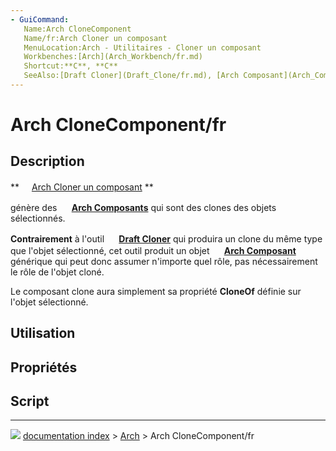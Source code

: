 ```yaml
---
- GuiCommand:
   Name:Arch CloneComponent‏‎‏‎
   Name/fr:Arch Cloner un composant
   MenuLocation:Arch - Utilitaires - Cloner un composant
   Workbenches:[Arch](Arch_Workbench/fr.md)
   Shortcut:**C**, **C‏‎**
   SeeAlso:[Draft Cloner](Draft_Clone/fr.md), [Arch Composant](Arch_Component/fr.md)
---
```


# Arch CloneComponent/fr

## Description


**<img src="images/Arch_CloneComponent.svg" width=16px> [Arch Cloner un composant](Arch_CloneComponent/fr.md)
**

génère des **<img src="images/Arch_Component.svg" width=16px> [Arch Composants](Arch_Component.md)** qui sont des clones des objets sélectionnés.

**Contrairement** à l\'outil **<img src="images/Draft_Clone.svg" width=16px> [Draft Cloner](Draft_Clone/fr.md)** qui produira un clone du même type que l\'objet sélectionné, cet outil produit un objet **<img src="images/Arch_Component.svg" width=16px> [Arch Composant](Arch_Component/fr.md)** générique qui peut donc assumer n\'importe quel rôle, pas nécessairement le rôle de l\'objet cloné.

Le composant clone aura simplement sa propriété **CloneOf** définie sur l\'objet sélectionné.



## Utilisation



## Propriétés



## Script



---
![](images/Button_right.svg) [documentation index](../README.md) > [Arch](Arch_Workbench.md) > Arch CloneComponent/fr
